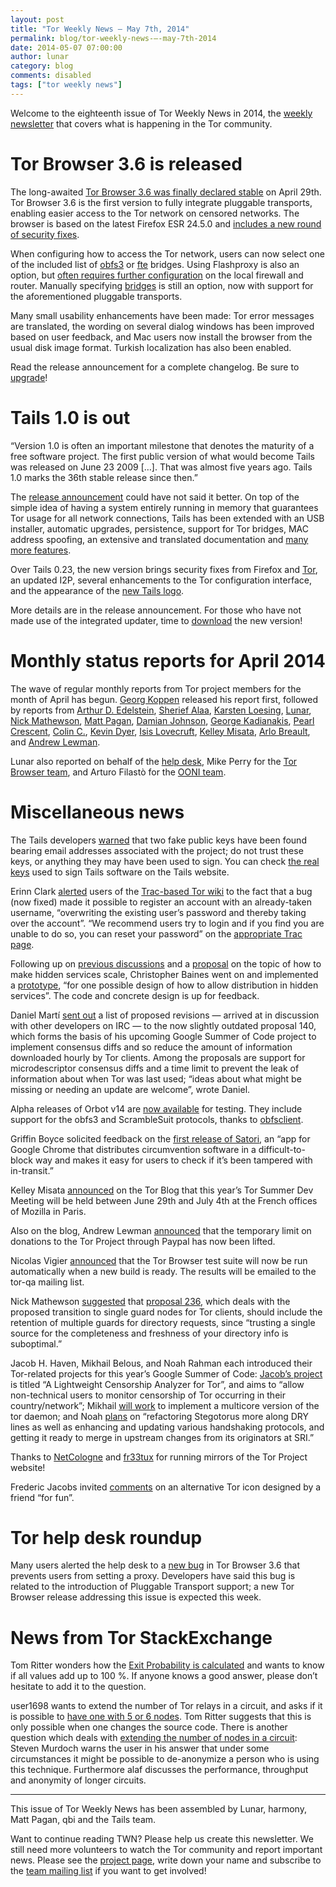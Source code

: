 ```yaml
---
layout: post
title: "Tor Weekly News — May 7th, 2014"
permalink: blog/tor-weekly-news-—-may-7th-2014
date: 2014-05-07 07:00:00
author: lunar
category: blog
comments: disabled
tags: ["tor weekly news"]
---
```


Welcome to the eighteenth issue of Tor Weekly News in 2014, the [weekly newsletter](https://lists.torproject.org/cgi-bin/mailman/listinfo/tor-news) that covers what is happening in the Tor community.

Tor Browser 3.6 is released
===========================

The long-awaited [Tor Browser 3.6 was finally declared stable](https://blog.torproject.org/blog/tor-browser-36-released) on April 29th. Tor Browser 3.6 is the first version to fully integrate pluggable transports, enabling easier access to the Tor network on censored networks. The browser is based on the latest Firefox ESR 24.5.0 and [includes a new round of security fixes](https://www.mozilla.org/security/known-vulnerabilities/firefoxESR.html#firefox24.5).

When configuring how to access the Tor network, users can now select one of the included list of [obfs3](https://gitweb.torproject.org/pluggable-transports/obfsproxy.git/blob/refs/heads/master:/doc/obfs3/obfs3-protocol-spec.txt) or [fte](https://fteproxy.org/) bridges. Using Flashproxy is also an option, but [often requires further configuration](https://trac.torproject.org/projects/tor/wiki/FlashProxyHowto) on the local firewall and router. Manually specifying [bridges](https://bridges.torproject.org/) is still an option, now with support for the aforementioned pluggable transports.

Many small usability enhancements have been made: Tor error messages are translated, the wording on several dialog windows has been improved based on user feedback, and Mac users now install the browser from the usual disk image format. Turkish localization has also been enabled.

Read the release announcement for a complete changelog. Be sure to [upgrade](https://www.torproject.org/download/download-easy.html)!

Tails 1.0 is out
================

“Version 1.0 is often an important milestone that denotes the maturity of a free software project. The first public version of what would become Tails was released on June 23 2009 […]. That was almost five years ago. Tails 1.0 marks the 36th stable release since then.”

The [release announcement](https://tails.boum.org/news/version_1.0/) could have not said it better. On top of the simple idea of having a system entirely running in memory that guarantees Tor usage for all network connections, Tails has been extended with an USB installer, automatic upgrades, persistence, support for Tor bridges, MAC address spoofing, an extensive and translated documentation and [many more features](https://tails.boum.org/doc/about/features/).

Over Tails 0.23, the new version brings security fixes from Firefox and [Tor](https://trac.torproject.org/projects/tor/ticket/11464), an updated I2P, several enhancements to the Tor configuration interface, and the appearance of the [new Tails logo](https://tails.boum.org/promote/logo/).

More details are in the release announcement. For those who have not made use of the integrated updater, time to [download](https://tails.boum.org/download/) the new version!

Monthly status reports for April 2014
=====================================

The wave of regular monthly reports from Tor project members for the month of April has begun. [Georg Koppen](https://lists.torproject.org/pipermail/tor-reports/2014-April/000511.html) released his report first, followed by reports from [Arthur D. Edelstein](https://lists.torproject.org/pipermail/tor-reports/2014-April/000513.html), [Sherief Alaa](https://lists.torproject.org/pipermail/tor-reports/2014-May/000514.html), [Karsten Loesing](https://lists.torproject.org/pipermail/tor-reports/2014-May/000515.html), [Lunar](https://lists.torproject.org/pipermail/tor-reports/2014-May/000516.html), [Nick Mathewson](https://lists.torproject.org/pipermail/tor-reports/2014-May/000517.html), [Matt Pagan](https://lists.torproject.org/pipermail/tor-reports/2014-May/000518.html), [Damian Johnson](https://lists.torproject.org/pipermail/tor-reports/2014-May/000520.html), [George Kadianakis](https://lists.torproject.org/pipermail/tor-reports/2014-May/000521.html), [Pearl Crescent](https://lists.torproject.org/pipermail/tor-reports/2014-May/000523.html), [Colin C.](https://lists.torproject.org/pipermail/tor-reports/2014-May/000524.html), [Kevin Dyer](https://lists.torproject.org/pipermail/tor-reports/2014-May/000525.html), [Isis Lovecruft](https://lists.torproject.org/pipermail/tor-reports/2014-May/000527.html), [Kelley Misata](https://lists.torproject.org/pipermail/tor-reports/2014-May/000528.html), [Arlo Breault](https://lists.torproject.org/pipermail/tor-reports/2014-May/000529.html), and [Andrew Lewman](https://lists.torproject.org/pipermail/tor-reports/2014-May/000530.html).

Lunar also reported on behalf of the [help desk](https://lists.torproject.org/pipermail/tor-reports/2014-May/000512.html), Mike Perry for the [Tor Browser team](https://lists.torproject.org/pipermail/tor-reports/2014-May/000522.html), and Arturo Filastò for the [OONI team](https://lists.torproject.org/pipermail/tor-reports/2014-May/000526.html).

Miscellaneous news
==================

The Tails developers [warned](https://lists.torproject.org/pipermail/tor-talk/2014-May/032838.html) that two fake public keys have been found bearing email addresses associated with the project; do not trust these keys, or anything they may have been used to sign. You can check [the real keys](https://tails.boum.org/doc/about/openpgp_keys/) used to sign Tails software on the Tails website.

Erinn Clark [alerted](https://lists.torproject.org/pipermail/tor-dev/2014-May/006809.html) users of the [Trac-based Tor wiki](https://trac.torproject.org/) to the fact that a bug (now fixed) made it possible to register an account with an already-taken username, “overwriting the existing user’s password and thereby taking over the account”. “We recommend users try to login and if you find you are unable to do so, you can reset your password” on the [appropriate Trac page](https://trac.torproject.org/projects/tor/reset_password).

Following up on [previous discussions](https://lists.torproject.org/pipermail/tor-dev/2013-October/005556.html) and a [proposal](https://lists.torproject.org/pipermail/tor-dev/2013-October/005674.html) on the topic of how to make hidden services scale, Christopher Baines went on and implemented a [prototype](https://lists.torproject.org/pipermail/tor-dev/2014-April/006788.html), “for one possible design of how to allow distribution in hidden services”. The code and concrete design is up for feedback.

Daniel Martí [sent out](https://lists.torproject.org/pipermail/tor-dev/2014-May/006792.html) a list of proposed revisions — arrived at in discussion with other developers on IRC — to the now slightly outdated proposal 140, which forms the basis of his upcoming Google Summer of Code project to implement consensus diffs and so reduce the amount of information downloaded hourly by Tor clients. Among the proposals are support for microdescriptor consensus diffs and a time limit to prevent the leak of information about when Tor was last used; “ideas about what might be missing or needing an update are welcome”, wrote Daniel.

Alpha releases of Orbot v14 are [now available](https://lists.torproject.org/pipermail/tor-talk/2014-May/032847.html) for testing. They include support for the obfs3 and ScrambleSuit protocols, thanks to [obfsclient](https://github.com/yawning/obfsclient).

Griffin Boyce solicited feedback on the [first release of Satori](https://lists.torproject.org/pipermail/tor-talk/2014-May/032866.html), an “app for Google Chrome that distributes circumvention software in a difficult-to-block way and makes it easy for users to check if it’s been tampered with in-transit.”

Kelley Misata [announced](https://blog.torproject.org/blog/tor-summer-2014-dev-meeting-hosted-mozilla) on the Tor Blog that this year’s Tor Summer Dev Meeting will be held between June 29th and July 4th at the French offices of Mozilla in Paris.

Also on the blog, Andrew Lewman [announced](https://blog.torproject.org/blog/paypal-account-limits-now-resolved) that the temporary limit on donations to the Tor Project through Paypal has now been lifted.

Nicolas Vigier [announced](https://lists.torproject.org/pipermail/tor-qa/2014-May/000405.html) that the Tor Browser test suite will now be run automatically when a new build is ready. The results will be emailed to the tor-qa mailing list.

Nick Mathewson [suggested](https://lists.torproject.org/pipermail/tor-dev/2014-May/006820.html) that [proposal 236](https://gitweb.torproject.org/torspec.git/blob_plain/refs/heads/master:/proposals/236-single-guard-node.txt), which deals with the proposed transition to single guard nodes for Tor clients, should include the retention of multiple guards for directory requests, since “trusting a single source for the completeness and freshness of your directory info is suboptimal.”

Jacob H. Haven, Mikhail Belous, and Noah Rahman each introduced their Tor-related projects for this year’s Google Summer of Code: [Jacob’s project](https://lists.torproject.org/pipermail/tor-dev/2014-May/006808.html) is titled “A Lightweight Censorship Analyzer for Tor”, and aims to “allow non-technical users to monitor censorship of Tor occurring in their country/network”; Mikhail [will work](https://lists.torproject.org/pipermail/tor-dev/2014-May/006817.html) to implement a multicore version of the tor daemon; and Noah [plans](https://lists.torproject.org/pipermail/tor-dev/2014-May/006821.html) on “refactoring Stegotorus more along DRY lines as well as enhancing and updating various handshaking protocols, and getting it ready to merge in upstream changes from its originators at SRI.”

Thanks to [NetCologne](https://lists.torproject.org/pipermail/tor-mirrors/2014-April/000556.html) and [fr33tux](https://lists.torproject.org/pipermail/tor-mirrors/2014-April/000553.html) for running mirrors of the Tor Project website!

Frederic Jacobs invited [comments](https://lists.torproject.org/pipermail/tor-talk/2014-May/032839.html) on an alternative Tor icon designed by a friend “for fun”.

Tor help desk roundup
=====================

Many users alerted the help desk to a [new bug](https://bugs.torproject.org/11658) in Tor Browser 3.6 that prevents users from setting a proxy. Developers have said this bug is related to the introduction of Pluggable Transport support; a new Tor Browser release addressing this issue is expected this week.

News from Tor StackExchange
===========================

Tom Ritter wonders how the [Exit Probability is calculated](https://tor.stackexchange.com/q/2041/88) and wants to know if all values add up to 100 %. If anyone knows a good answer, please don’t hesitate to add it to the question.

user1698 wants to extend the number of Tor relays in a circuit, and asks if it is possible to [have one with 5 or 6 nodes](https://tor.stackexchange.com/q/2039/88). Tom Ritter suggests that this is only possible when one changes the source code. There is another question which deals with [extending the number of nodes in a circuit](https://tor.stackexchange.com/q/103/88): Steven Murdoch warns the user in his answer that under some circumstances it might be possible to de-anonymize a person who is using this technique. Furthermore alaf discusses the performance, throughput and anonymity of longer circuits.

* * * * *

This issue of Tor Weekly News has been assembled by Lunar, harmony, Matt Pagan, qbi and the Tails team.

Want to continue reading TWN? Please help us create this newsletter. We still need more volunteers to watch the Tor community and report important news. Please see the [project page](https://trac.torproject.org/projects/tor/wiki/TorWeeklyNews), write down your name and subscribe to the [team mailing list](https://lists.torproject.org/cgi-bin/mailman/listinfo/news-team) if you want to get involved!
